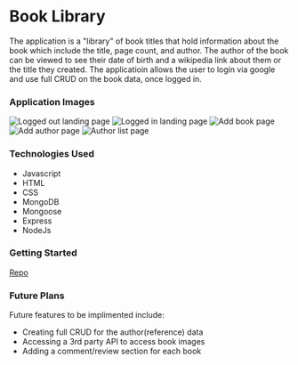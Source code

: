 # Book Library

The application is a "library" of book titles that hold information
about the book which include the title, page count, and author.
The author of the book can be viewed to see their date of birth
and a wikipedia link about them or the title they created. The
applicatioin allows the user to login via google and use full
CRUD on the book data, once logged in.

### Application Images

![Logged out landing page](https://imgur.com/RJSdYUT.png)
![Logged in landing page](https://imgur.com/ebQhkBj.png)
![Add book page](https://imgur.com/7YgaMjk.png)
![Add author page](https://imgur.com/NJsAVB0.png)
![Author list page](https://imgur.com/gmlxnws.png)

### Technologies Used
- Javascript
- HTML
- CSS
- MongoDB
- Mongoose
- Express
- NodeJs

### Getting Started

[Repo](https://github.com/AlamedaTony/Book-Library.git)

### Future Plans

Future features to be implimented include:
- Creating full CRUD for the author(reference) data
- Accessing a 3rd party API to access book images
- Adding a comment/review section for each book